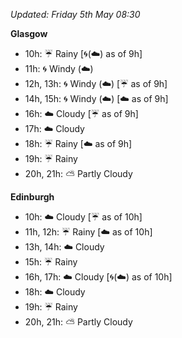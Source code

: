 *Updated: Friday 5th May 08:30*

**Glasgow**

* 10h: :umbrella: Rainy [:cyclone:(:cloud:) as of 9h]
* 11h: :cyclone: Windy (:cloud:)
* 12h, 13h: :cyclone: Windy (:cloud:) [:umbrella: as of 9h]
* 14h, 15h: :cyclone: Windy (:cloud:) [:cloud: as of 9h]
* 16h: :cloud: Cloudy [:umbrella: as of 9h]
* 17h: :cloud: Cloudy
* 18h: :umbrella: Rainy [:cloud: as of 9h]
* 19h: :umbrella: Rainy
* 20h, 21h: :partly_sunny: Partly Cloudy

**Edinburgh**

* 10h: :cloud: Cloudy [:umbrella: as of 10h]
* 11h, 12h: :umbrella: Rainy [:cloud: as of 10h]
* 13h, 14h: :cloud: Cloudy
* 15h: :umbrella: Rainy
* 16h, 17h: :cloud: Cloudy [:cyclone:(:cloud:) as of 10h]
* 18h: :cloud: Cloudy
* 19h: :umbrella: Rainy
* 20h, 21h: :partly_sunny: Partly Cloudy
